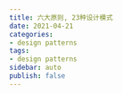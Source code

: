 ```yaml
---
title: 六大原则, 23种设计模式
date: 2021-04-21
categories:
- design patterns
tags:
- design patterns
sidebar: auto
publish: false
---
```


